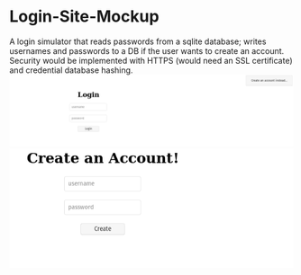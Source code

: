 # Login-Site-Mockup
A login simulator that reads passwords from a sqlite database; writes usernames and passwords to a DB if the user wants to create an account. Security would be implemented with HTTPS (would need an SSL certificate) and credential database hashing.
![homepage](a.png)
![createpage](b.png)
